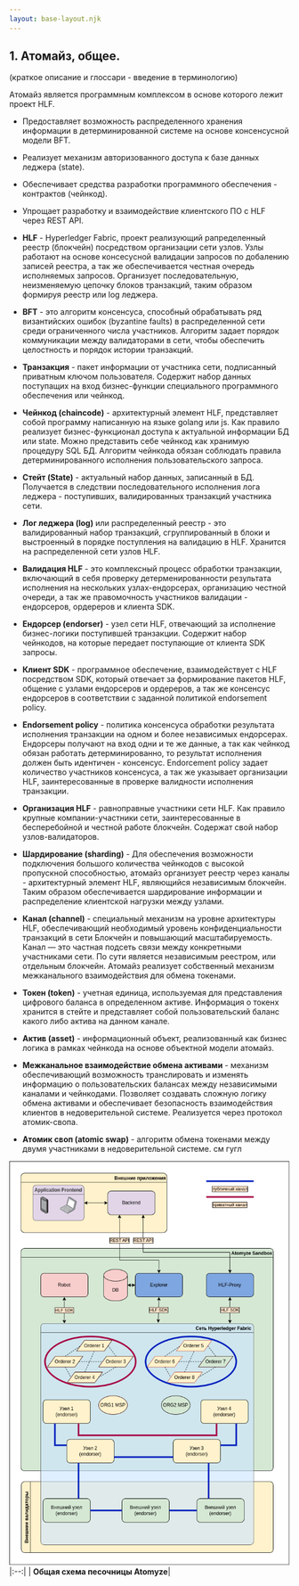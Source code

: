 ```yaml
---
layout: base-layout.njk
---
```

## 1. Атомайз, общее.

(краткое описание и глоссари - введение в терминологию)

Атомайз является программным комплексом в основе которого лежит проект HLF.
- Предоставляет возможность распределенного хранения информации в детерминированной системе на основе консенсусной модели BFT.
- Реализует механизм авторизованного доступа к базе данных леджера (state).
- Обеспечивает средства разработки программного обеспечения - контрактов (чейнкод).
- Упрощает разработку и взаимодействие клиентского ПО с HLF через REST API.

- **HLF** - Hyperledger Fabric, проект реализующий рапределенный реестр (блокчейн) посредством организации сети узлов. Узлы работают на основе консесусной валидации запросов по добалению записей реестра, а так же обеспечивается честная очередь исполняемых запросов. Организует последовательную, неизменяемую цепочку блоков транзакций, таким образом формируя реестр или log леджера.
- **BFT** - это алгоритм консенсуса, способный обрабатывать ряд византийских ошибок (byzantine faults) в распределенной сети среди ограниченного числа участников. Алгоритм задает порядок коммуникации между валидаторами в сети, чтобы обеспечить целостность и порядок истории транзакций.
- **Транзакция** - пакет информации от участника сети, подписанный приватным ключом пользователя. Содержит набор данных поступащих на вход бизнес-функции специального программного обеспечения или чейнкод.
- **Чейнкод (chaincode)** - архитектурный элемент HLF, представляет собой программу написанную на языке golang или js. Как правило реализует бизнес-функционал доступа к актуальной информации БД или state. Можно представить себе чейнкод как хранимую процедуру SQL БД. Алгоритм чейнкода обязан соблюдать правила детерминированного исполнения пользовательского запроса.
- **Стейт (State)** - актуальный набор данных, записанный в БД. Получается в следствии последовательного исполнения лога леджера - поступивших, валидированных транзакций участника сети.
- **Лог леджера (log)** или распределенный реестр - это валидированный набор транзакций, сгруппированный в блоки и выстроенный в порядке поступления на валидацию в HLF. Хранится на распределенной сети узлов HLF.
- **Валидация HLF** - это комплексный процесс обработки транзакции, включающий в себя проверку детерменированности результата исполнения на нескольких узлах-ендорсерах, организацию честной очереди, а так же правомочность участников валидации - ендорсеров, ордереров и клиента SDK.
- **Ендорсер (endorser)** - узел сети HLF, отвечающий за исполнение бизнес-логики поступившей транзакции. Содержит набор чейнкодов, на которые передает поступающие от клиента SDK запросы.
- **Клиент SDK** - программное обеспечение, взаимодействует с HLF посредством SDK, который  отвечает за формирование пакетов HLF, общение с узлами ендорсеров и ордереров, а так же консенсус ендорсеров в соответствии с заданной политикой endorsement policy.
- **Endorsement policy** - политика консенсуса обработки результата исполнения транзакции на одном и более независимых ендорсерах. Ендорсеры получают на вход одни и те же данные, а так как чейнкод обязан работать детерминированно, то результат исполнения должен быть идентичен - консенсус. Endorcement policy задает количество участников консенсуса, а так же указывает организации HLF, заинтересованные в проверке валидности исполнения транзакции.
- **Организация HLF** - равноправные участники сети HLF. Как правило крупные компании-участники сети, заинтересованные в бесперебойной и честной работе блокчейн. Содержат свой набор узлов-валидаторов.
- **Шардирование (sharding)** - Для обеспечения возможности подключения большого количества чейнкодов с высокой пропускной способностью, атомайз организует реестр через каналы - архитектурный элемент HLF, являющийся независимым блокчейн. Таким образом обеспечивается шардирование информации и распределение клиентской нагрузки между узлами.
- **Канал (channel)** - специальный механизм на уровне архитектуры HLF, обеспечивающий необходимый уровень конфиденциальности транзакций в сети Блокчейн и повышающий масштабируемость. Канал — это частная подсеть связи между конкретными участниками сети. По сути является независимым реестром, или отдельным блокчейн. Атомайз реализует собственный механизм межканального взаимодействия для обмена токенами.
- **Токен (token)** - учетная единица, используемая для представления цифрового баланса в определенном активе. Информация о токенх хранится в стейте и представляет собой пользовательский баланс какого либо актива на данном канале.
- **Актив (asset)** - информационный объект, реализованный как бизнес логика в рамках чейнкода на основе объектной модели атомайз.
- **Межканальное взаимодействие обмена активами** - механизм обеспечивающий возможность транслировать и изменять информацию о пользовательских балансах между независимыми каналами и чейнкодами. Позволяет создавать сложную логику обмена активами и обеспечивает безопасность взаимодействия клиентов в недоверительной системе. Реализуется через протокол атомик-свопа.
- **Атомик своп (atomic swap)** - алгоритм обмена токенами между двумя участниками в недоверительной системе. см гугл

![atomyze_general.drawio](/uploads/atomyze_general.drawio.png)
|:--:|
| <b>Общая схема песочницы Atomyze</b>|
